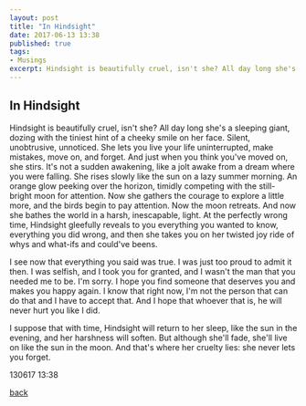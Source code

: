```yaml
---
layout: post
title: "In Hindsight"
date: 2017-06-13 13:38
published: true
tags:
- Musings
excerpt: Hindsight is beautifully cruel, isn't she? All day long she's a slumbering giant, sleeping with the tiniest hint of a cheeky smile on her face...
---
```


## [](#header-2)In Hindsight

Hindsight is beautifully cruel, isn't she? All day long she's a sleeping giant, dozing with the tiniest hint of a cheeky smile on her face. Silent, unobtrusive, unnoticed. She lets you live your life uninterrupted, make mistakes, move on, and forget. And just when you think you've moved on, she stirs. It's not a sudden awakening, like a jolt awake from a dream where you were falling. She rises slowly like the sun on a lazy summer morning. An orange glow peeking over the horizon, timidly competing with the still-bright moon for attention. Now she gathers the courage to explore a little more, and the birds begin to pay attention. Now the moon retreats. And now she bathes the world in a harsh, inescapable, light. At the perfectly wrong time, Hindsight gleefully reveals to you everything you wanted to know, everything you did wrong, and then she takes you on her twisted joy ride of whys and what-ifs and could've beens.

I see now that everything you said was true. I was just too proud to admit it then. I was selfish, and I took you for granted, and I wasn't the man that you needed me to be. I'm sorry. I hope you find someone that deserves you and makes you happy again. I know that right now, I'm not the person that can do that and I have to accept that. And I hope that whoever that is, he will never hurt you like I did.

I suppose that with time, Hindsight will return to her sleep, like the sun in the evening, and her harshness will soften. But although she'll fade, she'll live on like the sun in the moon. And that's where her cruelty lies: she never lets you forget.

130617 13:38

[back](/index)
